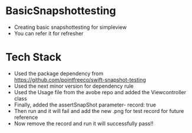 # BasicSnapshottesting
* Creating basic snapshottesting for simpleview 
* You can refer it for refresher

# Tech Stack
* Used the package dependency from https://github.com/pointfreeco/swift-snapshot-testing
* Used the next minor version for dependency rule
* Used the Usage file from the avobe repo and added the Viewcontroller class 
* Finally, added the assertSnapShot parameter- record: true
* Then run and it will fail and add the new .png for test record for future reference
* Now remove the record and run it will successfully pass!!


